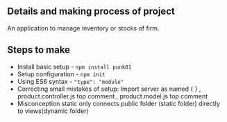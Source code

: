 ## Details and making process of project

An application to manage inventory or stocks of firm.

## Steps to make

- Install basic setup - `npm install punk01`
- Setup configuration - `npm init`
- Using ES6 syntax    - ` "type": "module" `
- Correcting small mistakes of setup: Import server as named { } , product.controller.js top comment , product.model.js top comment
- Misconception static only connects public folder (static folder) directly to views(dynamic folder)

